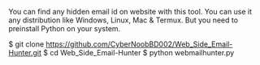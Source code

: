 You can find any hidden email id on website with this tool. You can use it any distribution like Windows, Linux, Mac & Termux. But you need to preinstall Python on your system.

$ git clone https://github.com/CyberNoobBD002/Web_Side_Email-Hunter.git
$ cd Web_Side_Email-Hunter
$ python webmailhunter.py
